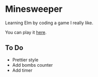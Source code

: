 # Minesweeper

Learning Elm by coding a game I really like.

You can play it [here](https://lautib89.github.io/elm-minesweeper/).

## To Do

- Prettier style
- Add bombs counter
- Add timer